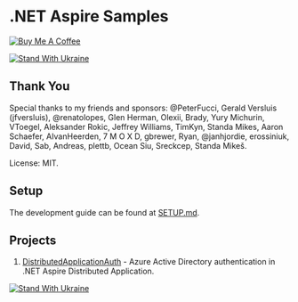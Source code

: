 # .NET Aspire Samples

[![Buy Me A Coffee](https://ik.imagekit.io/VladislavAntonyuk/vladislavantonyuk/misc/bmc-button.png)](https://www.buymeacoffee.com/vlad.antonyuk)

[![Stand With Ukraine](https://img.shields.io/badge/made_in-ukraine-ffd700.svg?labelColor=0057b7)](https://stand-with-ukraine.pp.ua)
## Thank You

Special thanks to my friends and sponsors: @PeterFucci, Gerald Versluis (jfversluis), @renatolopes, Glen Herman, Olexii, Brady, Yury Michurin, VToegel, Aleksander Rokic, Jeffrey Williams, TimKyn, Standa Mikes, Aaron Schaefer, AIvanHeerden, 7 M O X D, gbrewer, Ryan, @janhjordie, erossiniuk, David, Sab, Andreas, plettb, Ocean Siu, Sreckcep, Standa Mikeš.

License: MIT.

## Setup

The development guide can be found at [SETUP.md](./SETUP.md).

## Projects

1. [DistributedApplicationAuth](DistributedApplicationAuth) - Azure Active Directory authentication in .NET Aspire Distributed Application.

[![Stand With Ukraine](https://img.shields.io/badge/made_in-ukraine-ffd700.svg?labelColor=0057b7)](https://stand-with-ukraine.pp.ua)